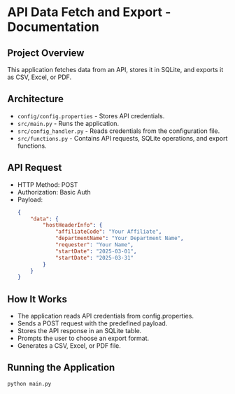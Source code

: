 # API Data Fetch and Export - Documentation

## Project Overview
This application fetches data from an API, stores it in SQLite, and exports it as CSV, Excel, or PDF.

## Architecture
- `config/config.properties` - Stores API credentials.
- `src/main.py` - Runs the application.
- `src/config_handler.py` - Reads credentials from the configuration file.
- `src/functions.py` - Contains API requests, SQLite operations, and export functions.

## API Request
- HTTP Method: POST
- Authorization: Basic Auth
- Payload:
  ```json
  {
      "data": {
          "hostHeaderInfo": {
              "affiliateCode": "Your Affiliate",
              "departmentName": "Your Department Name",
              "requester": "Your Name",
              "startDate": "2025-03-01",
              "startDate": "2025-03-31"
          }
      }
  }

## How It Works
- The application reads API credentials from config.properties.
- Sends a POST request with the predefined payload.
- Stores the API response in an SQLite table.
- Prompts the user to choose an export format.
- Generates a CSV, Excel, or PDF file.

## Running the Application
```bash
python main.py
```


